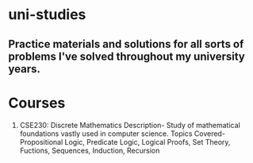 # uni-studies
Practice materials and solutions for all sorts of problems I've solved throughout my university years.
------------------
# Courses
1. CSE230: Discrete Mathematics
Description- Study of mathematical foundations vastly used in computer science.
Topics Covered- Propositional Logic, Predicate Logic, Logical Proofs, Set Theory, Fuctions, Sequences, Induction, Recursion
